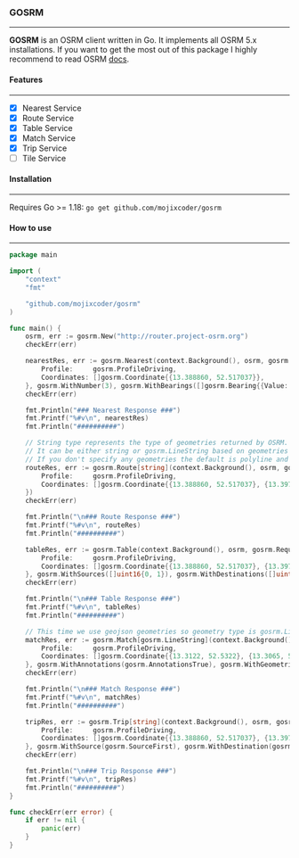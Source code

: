 ### GOSRM
---
**GOSRM** is an OSRM client written in Go. It implements all OSRM 5.x installations.
If you want to get the most out of this package I highly recommend to read OSRM [docs](https://github.com/Project-OSRM/osrm-backend/blob/master/docs/http.md).

#### Features
---
 - [x] Nearest Service
 - [x] Route Service
 - [x] Table Service
 - [x] Match Service
 - [x] Trip Service
 - [ ] Tile Service

#### Installation
---
Requires Go >= 1.18: `go get github.com/mojixcoder/gosrm`

#### How to use
---
```go
package main

import (
	"context"
	"fmt"

	"github.com/mojixcoder/gosrm"
)

func main() {
	osrm, err := gosrm.New("http://router.project-osrm.org")
	checkErr(err)

	nearestRes, err := gosrm.Nearest(context.Background(), osrm, gosrm.Request{
		Profile:     gosrm.ProfileDriving,
		Coordinates: []gosrm.Coordinate{{13.388860, 52.517037}},
	}, gosrm.WithNumber(3), gosrm.WithBearings([]gosrm.Bearing{{Value: 0, Range: 20}}))
	checkErr(err)

	fmt.Println("### Nearest Response ###")
	fmt.Printf("%#v\n", nearestRes)
	fmt.Println("##########")

	// String type represents the type of geometries returned by OSRM.
	// It can be either string or gosrm.LineString based on geometries option.
	// If you don't specify any geometries the default is polyline and you can use string.
	routeRes, err := gosrm.Route[string](context.Background(), osrm, gosrm.Request{
		Profile:     gosrm.ProfileDriving,
		Coordinates: []gosrm.Coordinate{{13.388860, 52.517037}, {13.397634, 52.529407}, {13.428555, 52.523219}},
	})
	checkErr(err)

	fmt.Println("\n### Route Response ###")
	fmt.Printf("%#v\n", routeRes)
	fmt.Println("##########")

	tableRes, err := gosrm.Table(context.Background(), osrm, gosrm.Request{
		Profile:     gosrm.ProfileDriving,
		Coordinates: []gosrm.Coordinate{{13.388860, 52.517037}, {13.397634, 52.529407}, {13.428555, 52.523219}},
	}, gosrm.WithSources([]uint16{0, 1}), gosrm.WithDestinations([]uint16{2}))
	checkErr(err)

	fmt.Println("\n### Table Response ###")
	fmt.Printf("%#v\n", tableRes)
	fmt.Println("##########")

	// This time we use geojson geometries so geometry type is gosrm.LineString not string.
	matchRes, err := gosrm.Match[gosrm.LineString](context.Background(), osrm, gosrm.Request{
		Profile:     gosrm.ProfileDriving,
		Coordinates: []gosrm.Coordinate{{13.3122, 52.5322}, {13.3065, 52.5283}},
	}, gosrm.WithAnnotations(gosrm.AnnotationsTrue), gosrm.WithGeometries(gosrm.GeometryGeoJSON))
	checkErr(err)

	fmt.Println("\n### Match Response ###")
	fmt.Printf("%#v\n", matchRes)
	fmt.Println("##########")

	tripRes, err := gosrm.Trip[string](context.Background(), osrm, gosrm.Request{
		Profile:     gosrm.ProfileDriving,
		Coordinates: []gosrm.Coordinate{{13.388860, 52.517037}, {13.397634, 52.529407}, {13.428555, 52.523219}, {13.418555, 52.523215}},
	}, gosrm.WithSource(gosrm.SourceFirst), gosrm.WithDestination(gosrm.DestinationLast))
	checkErr(err)

	fmt.Println("\n### Trip Response ###")
	fmt.Printf("%#v\n", tripRes)
	fmt.Println("##########")
}

func checkErr(err error) {
	if err != nil {
		panic(err)
	}
}
```